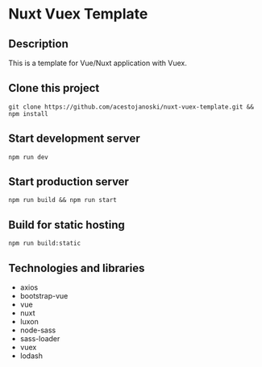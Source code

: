 # Nuxt Vuex Template

## Description

This is a template for Vue/Nuxt application with Vuex.

## Clone this project

`git clone https://github.com/acestojanoski/nuxt-vuex-template.git && npm install`

## Start development server

`npm run dev`

## Start production server

`npm run build && npm run start`

## Build for static hosting

`npm run build:static`

## Technologies and libraries

*   axios
*   bootstrap-vue
*   vue
*   nuxt
*   luxon
*   node-sass
*   sass-loader
*   vuex
*   lodash

